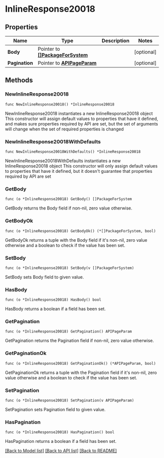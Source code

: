 # InlineResponse20018

## Properties

Name | Type | Description | Notes
------------ | ------------- | ------------- | -------------
**Body** | Pointer to [**[]PackageForSystem**](PackageForSystem.md) |  | [optional] 
**Pagination** | Pointer to [**APIPageParam**](APIPageParam.md) |  | [optional] 

## Methods

### NewInlineResponse20018

`func NewInlineResponse20018() *InlineResponse20018`

NewInlineResponse20018 instantiates a new InlineResponse20018 object
This constructor will assign default values to properties that have it defined,
and makes sure properties required by API are set, but the set of arguments
will change when the set of required properties is changed

### NewInlineResponse20018WithDefaults

`func NewInlineResponse20018WithDefaults() *InlineResponse20018`

NewInlineResponse20018WithDefaults instantiates a new InlineResponse20018 object
This constructor will only assign default values to properties that have it defined,
but it doesn't guarantee that properties required by API are set

### GetBody

`func (o *InlineResponse20018) GetBody() []PackageForSystem`

GetBody returns the Body field if non-nil, zero value otherwise.

### GetBodyOk

`func (o *InlineResponse20018) GetBodyOk() (*[]PackageForSystem, bool)`

GetBodyOk returns a tuple with the Body field if it's non-nil, zero value otherwise
and a boolean to check if the value has been set.

### SetBody

`func (o *InlineResponse20018) SetBody(v []PackageForSystem)`

SetBody sets Body field to given value.

### HasBody

`func (o *InlineResponse20018) HasBody() bool`

HasBody returns a boolean if a field has been set.

### GetPagination

`func (o *InlineResponse20018) GetPagination() APIPageParam`

GetPagination returns the Pagination field if non-nil, zero value otherwise.

### GetPaginationOk

`func (o *InlineResponse20018) GetPaginationOk() (*APIPageParam, bool)`

GetPaginationOk returns a tuple with the Pagination field if it's non-nil, zero value otherwise
and a boolean to check if the value has been set.

### SetPagination

`func (o *InlineResponse20018) SetPagination(v APIPageParam)`

SetPagination sets Pagination field to given value.

### HasPagination

`func (o *InlineResponse20018) HasPagination() bool`

HasPagination returns a boolean if a field has been set.


[[Back to Model list]](../README.md#documentation-for-models) [[Back to API list]](../README.md#documentation-for-api-endpoints) [[Back to README]](../README.md)


